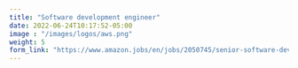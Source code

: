 ```yaml
---
title: "Software development engineer"
date: 2022-06-24T10:17:52-05:00
image : "/images/logos/aws.png"
weight: 5
form_link: "https://www.amazon.jobs/en/jobs/2050745/senior-software-dev-engineer-amazon-kinesis-data-analytics"
---
```

